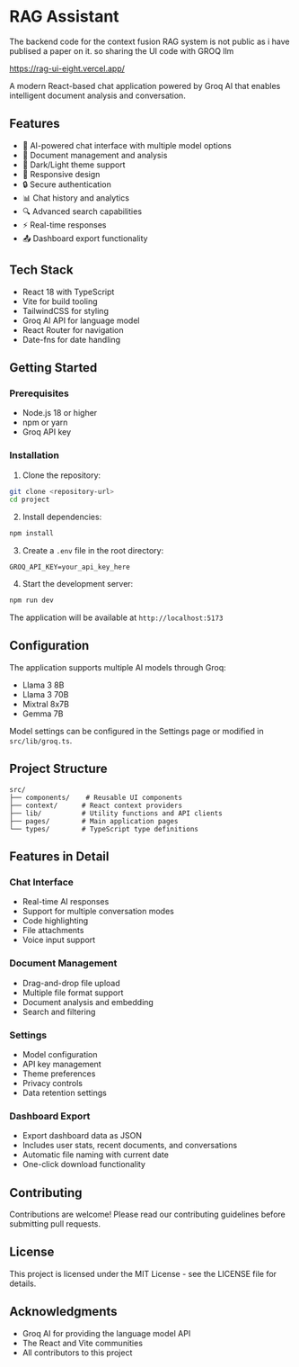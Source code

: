 # RAG Assistant

The backend code for the context fusion RAG system is not public as i have publised a paper on it. so sharing the UI code with GROQ llm 

https://rag-ui-eight.vercel.app/

A modern React-based chat application powered by Groq AI that enables intelligent document analysis and conversation.

## Features

- 🤖 AI-powered chat interface with multiple model options
- 📄 Document management and analysis
- 🌙 Dark/Light theme support
- 📱 Responsive design
- 🔒 Secure authentication
- 📊 Chat history and analytics
- 🔍 Advanced search capabilities
- ⚡ Real-time responses
- 📤 Dashboard export functionality

## Tech Stack

- React 18 with TypeScript
- Vite for build tooling
- TailwindCSS for styling
- Groq AI API for language model
- React Router for navigation
- Date-fns for date handling

## Getting Started

### Prerequisites

- Node.js 18 or higher
- npm or yarn
- Groq API key

### Installation

1. Clone the repository:
```bash
git clone <repository-url>
cd project
```

2. Install dependencies:
```bash
npm install
```

3. Create a `.env` file in the root directory:
```
GROQ_API_KEY=your_api_key_here
```

4. Start the development server:
```bash
npm run dev
```

The application will be available at `http://localhost:5173`

## Configuration

The application supports multiple AI models through Groq:
- Llama 3 8B
- Llama 3 70B
- Mixtral 8x7B
- Gemma 7B

Model settings can be configured in the Settings page or modified in `src/lib/groq.ts`.

## Project Structure

```
src/
├── components/    # Reusable UI components
├── context/      # React context providers
├── lib/          # Utility functions and API clients
├── pages/        # Main application pages
└── types/        # TypeScript type definitions
```

## Features in Detail

### Chat Interface
- Real-time AI responses
- Support for multiple conversation modes
- Code highlighting
- File attachments
- Voice input support

### Document Management
- Drag-and-drop file upload
- Multiple file format support
- Document analysis and embedding
- Search and filtering

### Settings
- Model configuration
- API key management
- Theme preferences
- Privacy controls
- Data retention settings

### Dashboard Export
- Export dashboard data as JSON
- Includes user stats, recent documents, and conversations
- Automatic file naming with current date
- One-click download functionality

## Contributing

Contributions are welcome! Please read our contributing guidelines before submitting pull requests.

## License

This project is licensed under the MIT License - see the LICENSE file for details.

## Acknowledgments

- Groq AI for providing the language model API
- The React and Vite communities
- All contributors to this project
